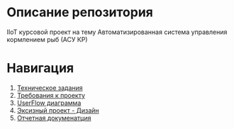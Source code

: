 # Описание репозитория

IIoT курсовой проект на тему Автоматизированная система управления кормлением рыб (АСУ КР)

# Навигация

1. [Техническое задания](./docs/ТЗ.md)
2. [Требования к проекту](./docs/Требования.md)
3. [UserFlow диаграмма](./docs/userflow/UserFlow.pdf)
4. [Эксизный проект - Дизайн]()
5. [Отчетная докуменатция](./docs/reports)
